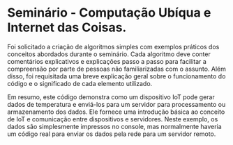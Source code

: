# Seminário - Computação Ubíqua e Internet das Coisas.

Foi solicitado a criação de algoritmos simples com exemplos práticos dos conceitos abordados durante o seminário. Cada algoritmo deve conter comentários explicativos e explicações passo a passo para facilitar a compreensão por parte de pessoas não familiarizadas com o assunto. Além disso, foi requisitada uma breve explicação geral sobre o funcionamento do código e o significado de cada elemento utilizado.

Em resumo, este código demonstra como um dispositivo IoT pode gerar dados de temperatura e enviá-los para um servidor para processamento ou armazenamento dos dados. Ele fornece uma introdução básica ao conceito de IoT e comunicação entre dispositivos e servidores. Neste exemplo, os dados são simplesmente impressos no console, mas normalmente haveria um código real para enviar os dados pela rede para um servidor remoto.
